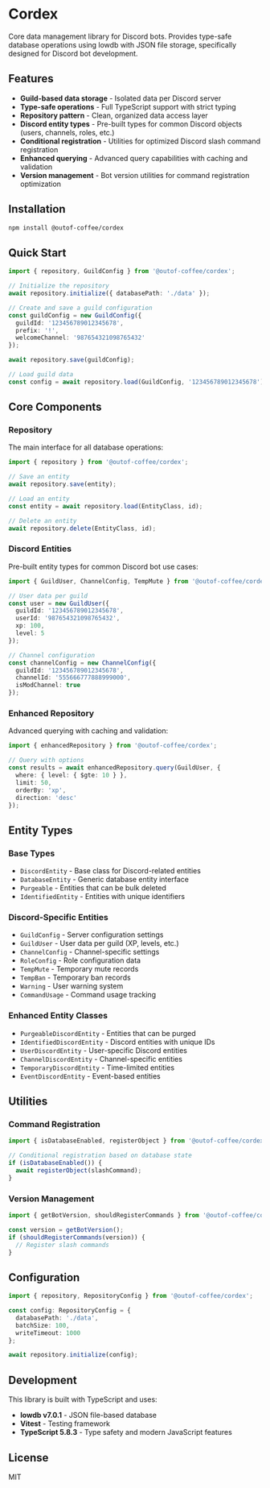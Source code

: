 # Cordex

Core data management library for Discord bots. Provides type-safe database operations using lowdb with JSON file storage, specifically designed for Discord bot development.

## Features

- **Guild-based data storage** - Isolated data per Discord server
- **Type-safe operations** - Full TypeScript support with strict typing
- **Repository pattern** - Clean, organized data access layer
- **Discord entity types** - Pre-built types for common Discord objects (users, channels, roles, etc.)
- **Conditional registration** - Utilities for optimized Discord slash command registration
- **Enhanced querying** - Advanced query capabilities with caching and validation
- **Version management** - Bot version utilities for command registration optimization

## Installation

```bash
npm install @outof-coffee/cordex
```

## Quick Start

```typescript
import { repository, GuildConfig } from '@outof-coffee/cordex';

// Initialize the repository
await repository.initialize({ databasePath: './data' });

// Create and save a guild configuration
const guildConfig = new GuildConfig({
  guildId: '123456789012345678',
  prefix: '!',
  welcomeChannel: '987654321098765432'
});

await repository.save(guildConfig);

// Load guild data
const config = await repository.load(GuildConfig, '123456789012345678');
```

## Core Components

### Repository
The main interface for all database operations:

```typescript
import { repository } from '@outof-coffee/cordex';

// Save an entity
await repository.save(entity);

// Load an entity
const entity = await repository.load(EntityClass, id);

// Delete an entity
await repository.delete(EntityClass, id);
```

### Discord Entities
Pre-built entity types for common Discord bot use cases:

```typescript
import { GuildUser, ChannelConfig, TempMute } from '@outof-coffee/cordex';

// User data per guild
const user = new GuildUser({
  guildId: '123456789012345678',
  userId: '987654321098765432',
  xp: 100,
  level: 5
});

// Channel configuration
const channelConfig = new ChannelConfig({
  guildId: '123456789012345678',
  channelId: '555666777888999000',
  isModChannel: true
});
```

### Enhanced Repository
Advanced querying with caching and validation:

```typescript
import { enhancedRepository } from '@outof-coffee/cordex';

// Query with options
const results = await enhancedRepository.query(GuildUser, {
  where: { level: { $gte: 10 } },
  limit: 50,
  orderBy: 'xp',
  direction: 'desc'
});
```

## Entity Types

### Base Types
- `DiscordEntity` - Base class for Discord-related entities
- `DatabaseEntity` - Generic database entity interface
- `Purgeable` - Entities that can be bulk deleted
- `IdentifiedEntity` - Entities with unique identifiers

### Discord-Specific Entities
- `GuildConfig` - Server configuration settings
- `GuildUser` - User data per guild (XP, levels, etc.)
- `ChannelConfig` - Channel-specific settings
- `RoleConfig` - Role configuration data
- `TempMute` - Temporary mute records
- `TempBan` - Temporary ban records
- `Warning` - User warning system
- `CommandUsage` - Command usage tracking

### Enhanced Entity Classes
- `PurgeableDiscordEntity` - Entities that can be purged
- `IdentifiedDiscordEntity` - Discord entities with unique IDs
- `UserDiscordEntity` - User-specific Discord entities
- `ChannelDiscordEntity` - Channel-specific entities
- `TemporaryDiscordEntity` - Time-limited entities
- `EventDiscordEntity` - Event-based entities

## Utilities

### Command Registration
```typescript
import { isDatabaseEnabled, registerObject } from '@outof-coffee/cordex';

// Conditional registration based on database state
if (isDatabaseEnabled()) {
  await registerObject(slashCommand);
}
```

### Version Management
```typescript
import { getBotVersion, shouldRegisterCommands } from '@outof-coffee/cordex';

const version = getBotVersion();
if (shouldRegisterCommands(version)) {
  // Register slash commands
}
```

## Configuration

```typescript
import { repository, RepositoryConfig } from '@outof-coffee/cordex';

const config: RepositoryConfig = {
  databasePath: './data',
  batchSize: 100,
  writeTimeout: 1000
};

await repository.initialize(config);
```

## Development

This library is built with TypeScript and uses:
- **lowdb v7.0.1** - JSON file-based database
- **Vitest** - Testing framework
- **TypeScript 5.8.3** - Type safety and modern JavaScript features

## License

MIT
